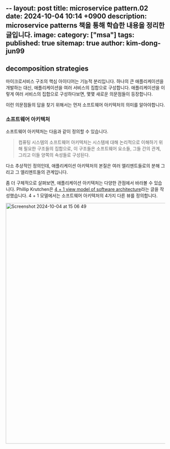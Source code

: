 --
layout: post
title: microservice pattern.02
date: 2024-10-04 10:14 +0900
description: microservice patterns 책을 통해 학습한 내용을 정리한 글입니다.
image:
category: ["msa"]
tags:
published: true
sitemap: true
author: kim-dong-jun99
---

## decomposition strategies

마이크로서비스 구조의 핵심 아이디어는 기능적 분리입니다. 하나의 큰 애플리케이션을 개발하는 대신, 애플리케이션을 여러 서비스의 집합으로 구성합니다.
애플리케이션을 이렇게 여러 서비스의 집합으로 구성하다보면, 몇몇 새로운 의문점들이 등장합니다.

이런 의문점들의 답을 찾기 위해서는 먼저 소프트웨어 아키텍처의 의미를 알아야합니다.

### 소프트웨어 아키텍처

소프트웨어 아키텍처는 다음과 같이 정의할 수 있습니다.
> 컴퓨팅 시스템의 소프트웨어 아키텍처는 시스템에 대해 논리적으로 이해하기 위해 필요한 구조들의 집합으로, 이 구조들은 소프트웨어 요소들, 그들 간의 관계, 그리고 이들 양쪽의 속성들로 구성된다.

다소 추상적인 정의인데, 애플리케이션 아키텍처의 본질은 여러 엘리멘트들로의 분해 그리고 그 엘리멘트들의 관계입니다.

좀 더 구체적으로 살펴보면, 애플리케이션 아키텍처는 다양한 관점에서 바라볼 수 있습니다. Phillip Krutchen은 [4 + 1 view model of software architecture](https://www.cs.ubc.ca/~gregor/teaching/papers/4+1view-architecture.pdf)라는 글을 작성했습니다.
4 + 1 모델에서는 소프트웨어 아키텍처의 4가지 다른 뷰를 정의합니다. 

<img width="758" alt="Screenshot 2024-10-04 at 15 06 49" src="https://github.com/user-attachments/assets/2f32a088-5305-47d9-8e3b-81c38f1e2343">


